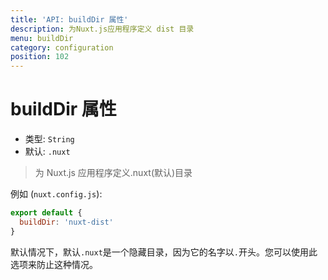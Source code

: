 ```yaml
---
title: 'API: buildDir 属性'
description: 为Nuxt.js应用程序定义 dist 目录
menu: buildDir
category: configuration
position: 102
---
```


# buildDir 属性

- 类型: `String`
- 默认: `.nuxt`

> 为 Nuxt.js 应用程序定义.nuxt(默认)目录

例如 (`nuxt.config.js`):

```js
export default {
  buildDir: 'nuxt-dist'
}
```

默认情况下，默认`.nuxt`是一个隐藏目录，因为它的名字以`.`开头。您可以使用此选项来防止这种情况。
